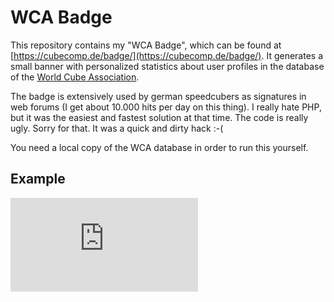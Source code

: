 WCA Badge
=========

This repository contains my "WCA Badge", which can be found at
[https://cubecomp.de/badge/](https://cubecomp.de/badge/).
It generates a small banner with personalized statistics about
user profiles in the database of the
[World Cube Association](https://www.worldcubeassociation.org/).

The badge is extensively used by german speedcubers as signatures
in web forums (I get about 10.000 hits per day on this thing).
I really hate PHP, but it was the easiest and fastest solution
at that time. The code is really ugly. Sorry for that. It was
a quick and dirty hack :-(

You need a local copy of the WCA database in order to run this yourself.

Example
-------

![example](https://cubecomp.de/badge/img.php?id=2007WEIN01&ranking=WR&event_1=333&event_2=444&event_3=333bf "example")
